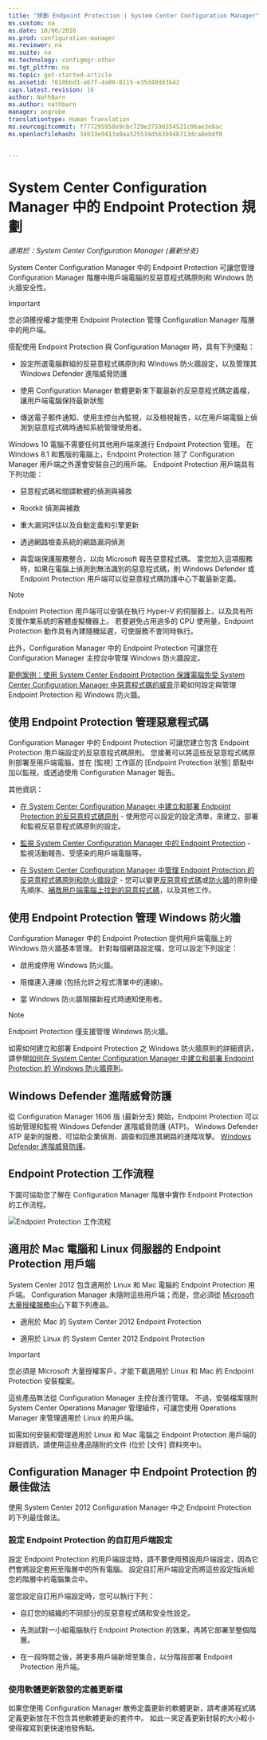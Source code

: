 ```yaml
---
title: "規劃 Endpoint Protection | System Center Configuration Manager"
ms.custom: na
ms.date: 10/06/2016
ms.prod: configuration-manager
ms.reviewer: na
ms.suite: na
ms.technology: configmgr-other
ms.tgt_pltfrm: na
ms.topic: get-started-article
ms.assetid: 7610bbd3-a67f-4a09-8115-e35d40d43b42
caps.latest.revision: 16
author: NathBarn
ms.author: nathbarn
manager: angrobe
translationtype: Human Translation
ms.sourcegitcommit: f777295958e9cbc729e3759d354521c96ae3e8ac
ms.openlocfilehash: 34033e9413a9aa525534d563b94b713dca8ebdf0


---
```

# <a name="planning-for-endpoint-protection-in-system-center-configuration-manager"></a>System Center Configuration Manager 中的 Endpoint Protection 規劃

*適用於：System Center Configuration Manager (最新分支)*


System Center Configuration Manager 中的 Endpoint Protection 可讓您管理 Configuration Manager 階層中用戶端電腦的反惡意程式碼原則和 Windows 防火牆安全性。  

> [!IMPORTANT]  
>  您必須獲授權才能使用 Endpoint Protection 管理 Configuration Manager 階層中的用戶端。  

搭配使用 Endpoint Protection 與 Configuration Manager 時，具有下列優點：  

-   設定所選電腦群組的反惡意程式碼原則和 Windows 防火牆設定，以及管理其 Windows Defender 進階威脅防護  

-   使用 Configuration Manager 軟體更新來下載最新的反惡意程式碼定義檔，讓用戶端電腦保持最新狀態  

-   傳送電子郵件通知、使用主控台內監視，以及檢視報告，以在用戶端電腦上偵測到惡意程式碼時通知系統管理使用者。  

Windows 10 電腦不需要任何其他用戶端來進行 Endpoint Protection 管理。 在 Windows 8.1 和舊版的電腦上，Endpoint Protection 除了 Configuration Manager 用戶端之外還會安裝自己的用戶端。 Endpoint Protection 用戶端具有下列功能：  

-   惡意程式碼和間諜軟體的偵測與補救  

-   Rootkit 偵測與補救  

-   重大漏洞評估以及自動定義和引擎更新  

-   透過網路檢查系統的網路漏洞偵測  

-   與雲端保護服務整合，以向 Microsoft 報告惡意程式碼。 當您加入這項服務時，如果在電腦上偵測到無法識別的惡意程式碼，則 Windows Defender 或 Endpoint Protection 用戶端可以從惡意程式碼防護中心下載最新定義。  

> [!NOTE]  
>  Endpoint Protection 用戶端可以安裝在執行 Hyper-V 的伺服器上，以及具有所支援作業系統的客體虛擬機器上。 若要避免占用過多的 CPU 使用量，Endpoint Protection 動作具有內建隨機延遲，可使服務不會同時執行。  

  此外，Configuration Manager 中的 Endpoint Protection 可讓您在 Configuration Manager 主控台中管理 Windows 防火牆設定。  

 [範例案例：使用 System Center Endpoint Protection 保護電腦免受 System Center Configuration Manager 中惡意程式碼的威脅](../deploy-use/scenarios-endpoint-protection.md)示範如何設定與管理 Endpoint Protection 和 Windows 防火牆。  

## <a name="managing-malware-with-endpoint-protection"></a>使用 Endpoint Protection 管理惡意程式碼  

Configuration Manager 中的 Endpoint Protection 可讓您建立包含 Endpoint Protection 用戶端設定的反惡意程式碼原則。 您接著可以將這些反惡意程式碼原則部署至用戶端電腦，並在 [監視] 工作區的 [Endpoint Protection 狀態] 節點中加以監視，或透過使用 Configuration Manager 報告。  

 其他資訊：  

-   [在 System Center Configuration Manager 中建立和部署 Endpoint Protection 的反惡意程式碼原則](../deploy-use/endpoint-antimalware-policies.md) - 使用您可以設定的設定清單，來建立、部署和監視反惡意程式碼原則的設定。  

-   [監視 System Center Configuration Manager 中的 Endpoint Protection](../deploy-use/monitor-endpoint-protection.md) - 監視活動報告、受感染的用戶端電腦等。   

-   [在 System Center Configuration Manager 中管理 Endpoint Protection 的反惡意程式碼原則和防火牆設定](../deploy-use/endpoint-antimalware-firewall.md) - 您可以變更[反惡意程式碼](../deploy-use/endpoint-antimalware-firewall.md#manage-antimalware-policies)或[防火牆](../deploy-use/endpoint-antimalware-firewall.md#manage-windows-firewall-policies)的原則優先順序、[補救用戶端電腦上找到的惡意程式碼](../deploy-use/endpoint-antimalware-firewall.md#remediate-detected-malware)，以及其他工作。

## <a name="managing-windows-firewall-with-endpoint-protection"></a>使用 Endpoint Protection 管理 Windows 防火牆  
 Configuration Manager 中的 Endpoint Protection 提供用戶端電腦上的 Windows 防火牆基本管理。 針對每個網路設定檔，您可以設定下列設定：  

-   啟用或停用 Windows 防火牆。  

-   阻擋連入連線 (包括允許之程式清單中的連線)。  

-   當 Windows 防火牆阻擋新程式時通知使用者。  

> [!NOTE]  
>  Endpoint Protection 僅支援管理 Windows 防火牆。  

  如需如何建立和部署 Endpoint Protection 之 Windows 防火牆原則的詳細資訊，請參閱[如何在 System Center Configuration Manager 中建立和部署 Endpoint Protection 的 Windows 防火牆原則](../deploy-use/create-windows-firewall-policies.md)。  

## <a name="windows-defender-advanced-threat-protection"></a>Windows Defender 進階威脅防護

從 Configuration Manager 1606 版 (最新分支) 開始，Endpoint Protection 可以協助管理和監視 Windows Defender 進階威脅防護 (ATP)。 Windows Defender ATP 是新的服務，可協助企業偵測、調查和回應其網路的進階攻擊。 [Windows Defender 進階威脅防護](../deploy-use/windows-defender-advanced-threat-protection.md)。

## <a name="endpoint-protection-workflow"></a>Endpoint Protection 工作流程  
 下圖可協助您了解在 Configuration Manager 階層中實作 Endpoint Protection 的工作流程。  

 ![Endpoint Protection 工作流程](../media/Endpoint-Protection-Workflow.gif)

## <a name="endpoint-protection-client-for-mac-computers-and-linux-servers"></a>適用於 Mac 電腦和 Linux 伺服器的 Endpoint Protection 用戶端  
 System Center 2012 包含適用於 Linux 和 Mac 電腦的 Endpoint Protection 用戶端。 Configuration Manager 未隨附這些用戶端；而是，您必須從 [Microsoft 大量授權服務中心](https://www.microsoft.com/licensing/servicecenter/default.aspx)下載下列產品。  

-   適用於 Mac 的 System Center 2012 Endpoint Protection  

-   適用於 Linux 的 System Center 2012 Endpoint Protection  

> [!IMPORTANT]  
>  您必須是 Microsoft 大量授權客戶，才能下載適用於 Linux 和 Mac 的 Endpoint Protection 安裝檔案。  

 這些產品無法從 Configuration Manager 主控台進行管理。 不過，安裝檔案隨附 System Center Operations Manager 管理組件，可讓您使用 Operations Manager 來管理適用於 Linux 的用戶端。  

 如需如何安裝和管理適用於 Linux 和 Mac 電腦之 Endpoint Protection 用戶端的詳細資訊，請使用這些產品隨附的文件 (位於 [文件]  資料夾中)。

## <a name="best-practices-for-endpoint-protection-in-configuration-manager"></a>Configuration Manager 中 Endpoint Protection 的最佳做法  
 使用 System Center 2012 Configuration Manager 中之 Endpoint Protection 的下列最佳做法。  

### <a name="configure-custom-client-settings-for-endpoint-protection"></a>設定 Endpoint Protection 的自訂用戶端設定  
 設定 Endpoint Protection 的用戶端設定時，請不要使用預設用戶端設定，因為它們會將設定套用至階層中的所有電腦。 設定自訂用戶端設定而將這些設定指派給您的階層中的電腦集合中。  

 當您設定自訂用戶端設定時，您可以執行下列：  

-   自訂您的組織的不同部分的反惡意程式碼和安全性設定。  

-   先測試對一小組電腦執行 Endpoint Protection 的效果，再將它部署至整個階層。  

-   在一段時間之後，將更多用戶端新增至集合，以分階段部署 Endpoint Protection 用戶端。  

### <a name="distributing-definition-updates-by-using-software-updates"></a>使用軟體更新散發的定義更新檔  
 如果您使用 Configuration Manager 散佈定義更新的軟體更新，請考慮將程式碼定義更新放在不包含其他軟體更新的套件中。 如此一來定義更新封裝的大小較小使得複寫到更快速地發佈點。



<!--HONumber=Nov16_HO1-->


